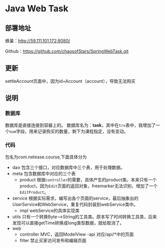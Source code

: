 # Java Web Task
## 部署地址

蜂巢：http://59.111.101.172:8080/

Github：https://github.com/chaosofStars/SpringWebTask.git

## 更新
settleAccount页面中，因为id=Account（account），导致无法购买


## 说明
### 数据库
数据库是直接连接到容器上的。
数据库名为：**task**，其中在`trx`表中，我增加了一个`num`字段，用来记录购买的数量，剩下为课程指定，没有变动。

### 代码
包名为com.netease.course,下面具体分为

- dao
包含三个接口，对应数据库中三个表，用于处理数据。
- meta
包含数据库中对应的三个表
    - product
根据`controller`的需要，具体产生的product类。本来只有一个product，因为`Edit`页面的返回对象，freemarker无法识别，增加了一个`EditProduct`。
- service
根据实际需求，编写出各个页面的service，最后抽象出的UserService和WebService，重复代码封装到webService类中。
    - impl
webService的具体实现类    
- utils
只有一个转换Byte-->String的工具类。原本写了时间转换工具类，后来发现可以直接getTime转换成long类型数据，就给取消了。
- web
  - controller
MVC，返回ModelView
    -api
对应/api/*中的页面  
  - filter
禁止买家访问发布和编辑页面

